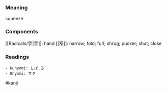 ### Meaning

squeeze

### Components

[[Radicals/手|手]]: hand [[窄]]: narrow; fold; furl; shrug; pucker; shut; close

### Readings

```
- Kunyomi: しぼ.る
- Onyomi: サク
```

#kanji
